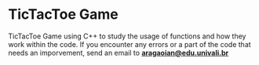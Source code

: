 # TicTacToe Game 

TicTacToe Game using C++ to study the usage of functions and how they work within the code. 
If you encounter any errors or a part of the code that needs an imporvement, send an email to **aragaoian@edu.univali.br**
